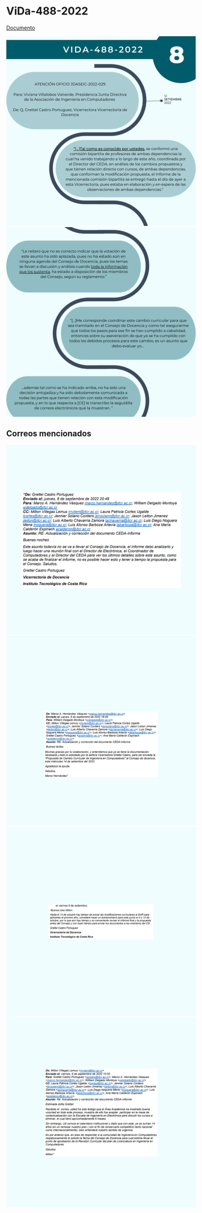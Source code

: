 # ViDa-488-2022

[Documento](https://raw.githubusercontent.com/aseic/assets/master/revision_curricular/docs/vida_488_2022/vida_488_2022.pdf)

![](https://raw.githubusercontent.com/aseic/assets/master/revision_curricular/docs/vida_488_2022/timeline_1.png "")
![](https://raw.githubusercontent.com/aseic/assets/master/revision_curricular/docs/vida_488_2022/timeline_2.png "")

## Correos mencionados

![](https://raw.githubusercontent.com/aseic/assets/master/revision_curricular/docs/vida_488_2022/timeline_3.png "")
![](https://raw.githubusercontent.com/aseic/assets/master/revision_curricular/docs/vida_488_2022/timeline_4.png "")
![](https://raw.githubusercontent.com/aseic/assets/master/revision_curricular/docs/vida_488_2022/timeline_5.png "")
![](https://raw.githubusercontent.com/aseic/assets/master/revision_curricular/docs/vida_488_2022/timeline_6.png "")